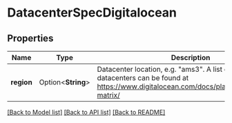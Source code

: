 # DatacenterSpecDigitalocean

## Properties

Name | Type | Description | Notes
------------ | ------------- | ------------- | -------------
**region** | Option<**String**> | Datacenter location, e.g. \"ams3\". A list of existing datacenters can be found at https://www.digitalocean.com/docs/platform/availability-matrix/ | [optional]

[[Back to Model list]](../README.md#documentation-for-models) [[Back to API list]](../README.md#documentation-for-api-endpoints) [[Back to README]](../README.md)


